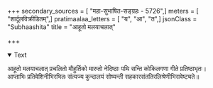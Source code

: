 +++
secondary_sources = [ "महा-सुभाषित-सङ्ग्रहः - 5726",]
meters = [ "शार्दूलविक्रीडितम्",]
pratimaalaa_letters = [ "य", "आ", "त",]
jsonClass = "Subhaashita"
title = "आहूतो मलयाचलात्"

+++

<details open><summary>Text</summary>

आहूतो मलयाचलात् प्रचलितो मौहुर्तिको मारुतो नेदिष्ठाः पथि सन्ति कोकिलगणा गीते प्रतिष्ठाभृतः।  
आप्ताभिः प्रतिवेशिनीभिरभितः संत्यज्य कुन्दालयं सोष्यन्ती सहकारसंततिरलिश्रेणीभिरावेष्ट्यते॥
</details>

